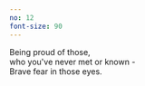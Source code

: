 ```yaml
---
no: 12
font-size: 90
---
```


Being proud of those,  
who you've never met or known -  
Brave fear in those eyes. 
